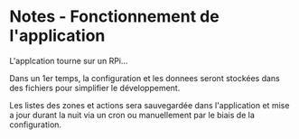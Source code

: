 # Notes - Fonctionnement de l'application

L'applcation tourne sur un RPi...

Dans un 1er temps, la configuration et les donnees seront stockées dans des fichiers pour simplifier le développement.

Les listes des zones et actions sera sauvegardée dans l'application et mise a jour durant la nuit via un cron ou manuellement par le biais de la configuration.

